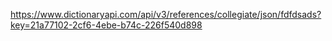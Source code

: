 https://www.dictionaryapi.com/api/v3/references/collegiate/json/fdfdsads?key=21a77102-2cf6-4ebe-b74c-226f540d898